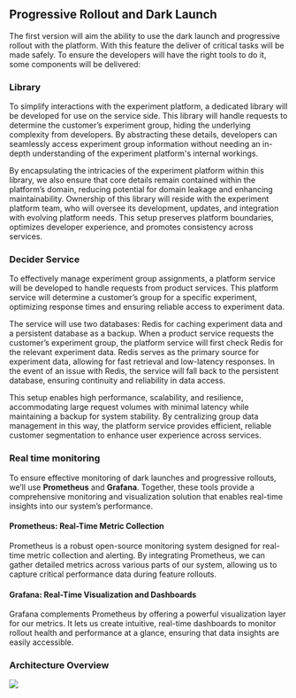 
## Progressive Rollout and Dark Launch

The first version will aim the ability to use the dark launch and progressive rollout with the platform. With this feature the deliver of critical tasks will be made safely. To ensure the developers will have the right tools to do it, some components will be delivered:

### Library

To simplify interactions with the experiment platform, a dedicated library will be developed for use on the service side. This library will handle requests to determine the customer’s experiment group, hiding the underlying complexity from developers. By abstracting these details, developers can seamlessly access experiment group information without needing an in-depth understanding of the experiment platform's internal workings.

By encapsulating the intricacies of the experiment platform within this library, we also ensure that core details remain contained within the platform’s domain, reducing potential for domain leakage and enhancing maintainability. Ownership of this library will reside with the experiment platform team, who will oversee its development, updates, and integration with evolving platform needs. This setup preserves platform boundaries, optimizes developer experience, and promotes consistency across services.

### Decider Service

To effectively manage experiment group assignments, a platform service will be developed to handle requests from product services. This platform service will determine a customer’s group for a specific experiment, optimizing response times and ensuring reliable access to experiment data.

The service will use two databases: Redis for caching experiment data and a persistent database as a backup. When a product service requests the customer’s experiment group, the platform service will first check Redis for the relevant experiment data. Redis serves as the primary source for experiment data, allowing for fast retrieval and low-latency responses. In the event of an issue with Redis, the service will fall back to the persistent database, ensuring continuity and reliability in data access.

This setup enables high performance, scalability, and resilience, accommodating large request volumes with minimal latency while maintaining a backup for system stability. By centralizing group data management in this way, the platform service provides efficient, reliable customer segmentation to enhance user experience across services.

### Real time monitoring

To ensure effective monitoring of dark launches and progressive rollouts, we’ll use **Prometheus** and **Grafana**. Together, these tools provide a comprehensive monitoring and visualization solution that enables real-time insights into our system’s performance.

#### Prometheus: Real-Time Metric Collection

Prometheus is a robust open-source monitoring system designed for real-time metric collection and alerting. By integrating Prometheus, we can gather detailed metrics across various parts of our system, allowing us to capture critical performance data during feature rollouts.

#### Grafana: Real-Time Visualization and Dashboards

Grafana complements Prometheus by offering a powerful visualization layer for our metrics. It lets us create intuitive, real-time dashboards to monitor rollout health and performance at a glance, ensuring that data insights are easily accessible.

### Architecture Overview

<img src="https://github.com/user-attachments/assets/d2ddc496-a765-4818-baf5-833462f1eb9a">


